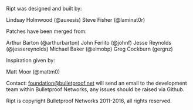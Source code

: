 Ript was designed and built by:

Lindsay Holmwood (@auxesis)
Steve Fisher (@laminat0r)

Patches have been merged from:

Arthur Barton (@arthurbarton)
John Ferlito (@johnf)
Jesse Reynolds (@jessereynolds)
Michael Baker (@elmobp)
Greg Cockburn (gergnz)

Inspiration given by:

Matt Moor (@mattm0)

Contact:
foundation@bulletproof.net will send an email to the development team within Bulletproof Networks, any issues should be raised via Github.

Ript is copyright Bulletproof Networks 2011-2016, all rights reserved.
